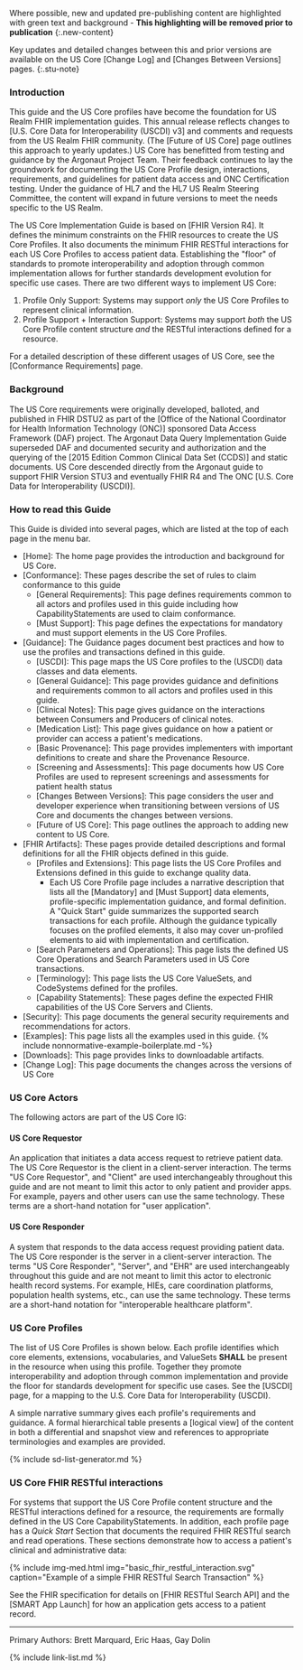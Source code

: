
<!-- {% raw %} {% include note-to-balloters.md %} {% endraw %} -->

Where possible, new and updated pre-publishing content are highlighted with green text and background - **This highlighting will be removed prior to publication**
{:.new-content}

Key updates and detailed changes between this and prior versions are available on the US Core [Change Log] and [Changes Between Versions] pages.
{:.stu-note}

### Introduction

This guide and the US Core profiles have become the foundation for US Realm FHIR implementation guides. This annual release reflects changes to [U.S. Core Data for Interoperability (USCDI) v3] and comments and requests from the US Realm FHIR community. (The [Future of US Core] page outlines this approach to yearly updates.)  US Core has benefitted from testing and guidance by the Argonaut Project Team. Their feedback continues to lay the groundwork for documenting the US Core Profile design, interactions, requirements, and guidelines for patient data access and ONC Certification testing. Under the guidance of HL7 and the HL7 US Realm Steering Committee, the content will expand in future versions to meet the needs specific to the US Realm.

The US Core Implementation Guide is based on [FHIR Version R4]. It defines the minimum constraints on the FHIR resources to create the US Core Profiles. It also documents the minimum  FHIR RESTful interactions for each US Core Profiles to access patient data. Establishing the "floor" of standards to promote interoperability and adoption through common implementation allows for further standards development evolution for specific use cases. There are two different ways to implement US Core:
1. Profile Only Support: Systems may support *only* the US Core Profiles to represent clinical information.
2. Profile Support + Interaction Support: Systems may support *both* the US Core Profile content structure *and* the RESTful interactions defined for a resource.

For a detailed description of these different usages of US Core, see the [Conformance Requirements] page.

### Background

The US Core requirements were originally developed, balloted, and published in FHIR DSTU2 as part of the [Office of the National Coordinator for Health Information Technology (ONC)] sponsored Data Access Framework (DAF) project. The Argonaut Data Query Implementation Guide superseded DAF and documented security and authorization and the querying of the [2015 Edition Common Clinical Data Set (CCDS)] and static documents. US Core descended directly from the Argonaut guide to support FHIR Version STU3 and eventually FHIR R4 and The ONC [U.S. Core Data for Interoperability (USCDI)].

### How to read this Guide

This Guide is divided into several pages, which are listed at the top of each page in the menu bar.

- [Home]\: The home page provides the introduction and background for US Core.
- [Conformance]\: These pages describe the set of rules to claim conformance to this guide
  - [General Requirements]\: This page defines requirements common to all actors and profiles used in this guide including how CapabilityStatements are used to claim conformance.
  - [Must Support]\: This page defines the expectations for mandatory and must support elements in the US Core Profiles.
- [Guidance]\: The Guidance pages document best practices and how to use the profiles and transactions defined in this guide.
  - [USCDI]\: This page maps the US Core profiles to the (USCDI) data classes and data elements.
  - [General Guidance]\: This page provides guidance and definitions and requirements common to all actors and profiles used in this guide.
  - [Clinical Notes]\: This page gives guidance on the interactions between Consumers and Producers of clinical notes.
  - [Medication List]\: This page gives guidance on how a patient or provider can access a patient's medications.
  - [Basic Provenance]\: This page provides implementers with important definitions to create and share the Provenance Resource.
  - [Screening and Assessments]\: This page documents how US Core Profiles are used to represent screenings and assessments for patient health status
  - [Changes Between Versions]\: This page considers the user and developer experience when transitioning between versions of US Core and documents the changes between versions.
  - [Future of US Core]\: This page outlines the approach to adding new content to US Core.
- [FHIR Artifacts]\: These pages provide detailed descriptions and formal definitions for all the FHIR objects defined in this guide.
  - [Profiles and Extensions]\: This page lists the US Core Profiles and Extensions defined in this guide to exchange quality data.
    - Each US Core Profile page includes a narrative description that lists all the [Mandatory] and [Must Support] data elements, profile-specific implementation guidance, and formal definition. A "Quick Start" guide summarizes the supported search transactions for each profile. Although the guidance typically focuses on the profiled elements, it also may cover un-profiled elements to aid with implementation and certification.
  - [Search Parameters and Operations]\: This page lists the defined US Core Operations and Search Parameters used in US Core transactions.
  - [Terminology]\: This page lists the US Core ValueSets, and CodeSystems defined for the profiles.
  - [Capability Statements]\: These pages define the expected FHIR capabilities of the US Core Servers and Clients.
- [Security]\: This page documents the general security requirements and recommendations for actors.
- [Examples]\: This page lists all the examples used in this guide. {% include nonnormative-example-boilerplate.md -%}
- [Downloads]\: This page provides links to downloadable artifacts.
- [Change Log]\: This page documents the changes across the versions of US Core

### US Core Actors

The following actors are part of the US Core IG:

#### US Core Requestor
An application that initiates a data access request to retrieve patient data. The US Core Requestor is the client in a client-server interaction. The terms "US Core Requestor", and "Client" are used interchangeably throughout this guide and are not meant to limit this actor to only patient and provider apps. For example, payers and other users can use the same technology. These terms are a short-hand notation for "user application".

#### US Core Responder
A system that responds to the data access request providing patient data. The US Core responder is the server in a client-server interaction. The terms "US Core Responder", "Server",  and "EHR" are used interchangeably throughout this guide and are not meant to limit this actor to electronic health record systems. For example, HIEs, care coordination platforms, population health systems, etc., can use the same technology. These terms are a short-hand notation for "interoperable healthcare platform".

### US Core Profiles

The list of US Core Profiles is shown below. Each profile identifies which core elements, extensions, vocabularies, and ValueSets **SHALL** be present in the resource when using this profile. Together they promote interoperability and adoption through common implementation and provide the floor for standards development for specific use cases. See the [USCDI] page, for a mapping to the U.S. Core Data for Interoperability (USCDI).

A simple narrative summary gives each profile's requirements and guidance. A formal hierarchical table presents a [logical view] of the content in both a differential and snapshot view and references to appropriate terminologies and examples are provided.

<!-- ================================================ -->
<!--  use this line to include an autogenerated list of all profiles
 remove it if you would like to hand generate it -->

{% include sd-list-generator.md %}

<!-- ================================================ -->

### US Core FHIR RESTful interactions

For systems that support the US Core Profile content structure and the RESTful interactions defined for a resource, the requirements are formally defined in the US Core CapabilityStatements. In addition, each profile page has a *Quick Start* Section that documents the required FHIR RESTful search and read operations. These sections demonstrate how to access a patient's clinical and administrative data:

{% include img-med.html img="basic_fhir_restful_interaction.svg" caption="Example of a simple FHIR RESTful Search Transaction" %}

See the FHIR specification for details on [FHIR RESTful Search API] and the [SMART App Launch] for how an application gets access to a patient record.

---

Primary Authors: Brett Marquard, Eric Haas, Gay Dolin

{% include link-list.md %}